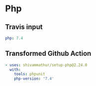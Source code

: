# Php

## Travis input

```yaml
php: 7.4
```

## Transformed Github Action

```yaml
- uses: shivammathur/setup-php@2.24.0
  with:
    tools: phpunit
    php-version: '7.4'
```
